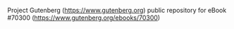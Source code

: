 Project Gutenberg (https://www.gutenberg.org) public repository for
eBook #70300 (https://www.gutenberg.org/ebooks/70300)

